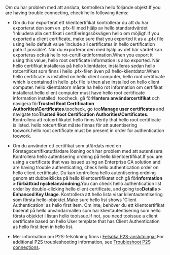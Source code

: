 <span data-ttu-id="b94dc-101">Om du har problem med att ansluta, kontrollera hello följande objekt:</span><span class="sxs-lookup"><span data-stu-id="b94dc-101">If you are having trouble connecting, check hello following items:</span></span>

- <span data-ttu-id="b94dc-102">Om du har exporterat ett klientcertifikat kontrollerar du att du har exporterat den som en .pfx-fil med hjälp av hello standardvärdet 'Inkludera alla certifikat i certifieringssökvägen hello om möjligt'.</span><span class="sxs-lookup"><span data-stu-id="b94dc-102">If you exported a client certificate, make sure that you exported it as a .pfx file using hello default value 'Include all certificates in hello certification path if possible'.</span></span> <span data-ttu-id="b94dc-103">När du exporterar den med hjälp av det här värdet kan exporteras också hello rot-certifikatinformation.</span><span class="sxs-lookup"><span data-stu-id="b94dc-103">When you export it using this value, hello root certificate information is also exported.</span></span> <span data-ttu-id="b94dc-104">När hello certifikat installeras på hello klientdator, installeras sedan hello rotcertifikat som finns i hello .pfx-filen även på hello-klientdator.</span><span class="sxs-lookup"><span data-stu-id="b94dc-104">When hello certificate is installed on hello client computer, hello root certificate which is contained in hello .pfx file is then also installed on hello client computer.</span></span> <span data-ttu-id="b94dc-105">hello klientdatorn måste ha hello rot information om certifikat installerat.</span><span class="sxs-lookup"><span data-stu-id="b94dc-105">hello client computer must have hello root certificate information installed.</span></span> <span data-ttu-id="b94dc-106">toocheck, gå för**Hantera användarcertifikat** och navigera för**Trusted Root Certification Authorities\Certificates**.</span><span class="sxs-lookup"><span data-stu-id="b94dc-106">toocheck, go too**Manage user certificates** and navigate too**Trusted Root Certification Authorities\Certificates**.</span></span> <span data-ttu-id="b94dc-107">Kontrollera att rotcertifikatet hello finns.</span><span class="sxs-lookup"><span data-stu-id="b94dc-107">Verify that hello root certificate is listed.</span></span> <span data-ttu-id="b94dc-108">hello rotcertifikat måste finnas för att autentisering toowork.</span><span class="sxs-lookup"><span data-stu-id="b94dc-108">hello root certificate must be present in order for authentication toowork.</span></span>

- <span data-ttu-id="b94dc-109">Om du använder ett certifikat som utfärdats med en Företagscertifikatutfärdare lösning och har problem med att autentisera Kontrollera hello autentisering ordning på hello klientcertifikat.</span><span class="sxs-lookup"><span data-stu-id="b94dc-109">If you are using a certificate that was issued using an Enterprise CA solution and are having trouble authenticating, check hello authentication order on hello client certificate.</span></span> <span data-ttu-id="b94dc-110">Du kan kontrollera hello autentisering ordning genom att dubbelklicka på hello klientcertifikatet och gå för**information > förbättrad nyckelanvändning**.</span><span class="sxs-lookup"><span data-stu-id="b94dc-110">You can check hello authentication list order by double-clicking hello client certificate, and going too**Details > Enhanced Key Usage**.</span></span> <span data-ttu-id="b94dc-111">Kontrollera att hello lista visar klientautentisering som första hello-objektet.</span><span class="sxs-lookup"><span data-stu-id="b94dc-111">Make sure hello list shows 'Client Authentication' as hello first item.</span></span> <span data-ttu-id="b94dc-112">Om inte, behöver du ett klientcertifikat baserat på hello användarmallen som har klientautentisering som hello första objektet i listan hello tooissue.</span><span class="sxs-lookup"><span data-stu-id="b94dc-112">If not, you need tooissue a client certificate based on hello User template that has Client Authentication as hello first item in hello list.</span></span>

- <span data-ttu-id="b94dc-113">Mer information om P2S-felsökning finns i [Felsöka P2S-anslutningar](../articles/vpn-gateway/vpn-gateway-troubleshoot-vpn-point-to-site-connection-problems.md).</span><span class="sxs-lookup"><span data-stu-id="b94dc-113">For additional P2S troubleshooting information, see [Troubleshoot P2S connections](../articles/vpn-gateway/vpn-gateway-troubleshoot-vpn-point-to-site-connection-problems.md).</span></span>